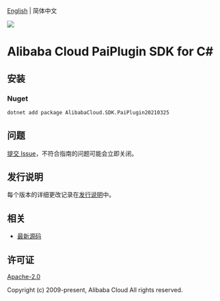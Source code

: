 [English](README.md) | 简体中文

![](https://aliyunsdk-pages.alicdn.com/icons/AlibabaCloud.svg)

# Alibaba Cloud PaiPlugin SDK for C#

## 安装

### Nuget

```bash
dotnet add package AlibabaCloud.SDK.PaiPlugin20210325
```

## 问题

[提交 Issue](https://github.com/aliyun/alibabacloud-csharp-sdk/issues/new)，不符合指南的问题可能会立即关闭。

## 发行说明

每个版本的详细更改记录在[发行说明](./ChangeLog.md)中。

## 相关

* [最新源码](https://github.com/aliyun/alibabacloud-csharp-sdk/)

## 许可证

[Apache-2.0](http://www.apache.org/licenses/LICENSE-2.0)

Copyright (c) 2009-present, Alibaba Cloud All rights reserved.
